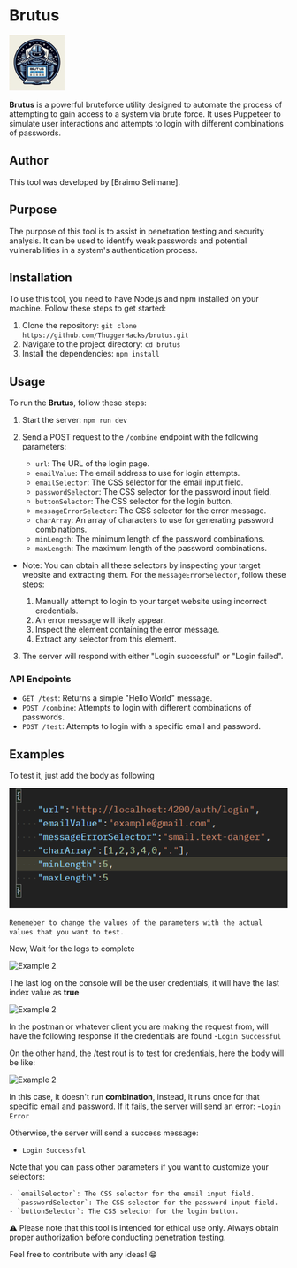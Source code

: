 # Brutus

<img src="./assets/brutus.jfif" alt="Logo" width="100" height="100">

**Brutus** is a powerful bruteforce utility designed to automate the process of attempting to gain access to a system via brute force. It uses Puppeteer to simulate user interactions and attempts to login with different combinations of passwords.

## Author
This tool was developed by [Braimo  Selimane].

## Purpose
The purpose of this tool is to assist in penetration testing and security analysis. It can be used to identify weak passwords and potential vulnerabilities in a system's authentication process.

## Installation
To use this tool, you need to have Node.js and npm installed on your machine. Follow these steps to get started:

1. Clone the repository: `git clone https://github.com/ThuggerHacks/brutus.git`
2. Navigate to the project directory: `cd brutus`
3. Install the dependencies: `npm install`

## Usage
To run the **Brutus**, follow these steps:

1. Start the server: `npm run dev`
2. Send a POST request to the `/combine` endpoint with the following parameters:

    - `url`: The URL of the login page.
    - `emailValue`: The email address to use for login attempts.
    - `emailSelector`: The CSS selector for the email input field.
    - `passwordSelector`: The CSS selector for the password input field.
    - `buttonSelector`: The CSS selector for the login button.
    - `messageErrorSelector`: The CSS selector for the error message.
    - `charArray`: An array of characters to use for generating password combinations.
    - `minLength`: The minimum length of the password combinations.
    - `maxLength`: The maximum length of the password combinations.

- Note: You can obtain all these selectors by inspecting your target website and extracting them. For the `messageErrorSelector`, follow these steps:

    1. Manually attempt to login to your target website using incorrect credentials.
    2. An error message will likely appear.
    3. Inspect the element containing the error message.
    4. Extract any selector from this element.

3. The server will respond with either "Login successful" or "Login failed".

### API Endpoints

- `GET /test`: Returns a simple "Hello World" message.
- `POST /combine`: Attempts to login with different combinations of passwords.
- `POST /test`: Attempts to login with a specific email and password.

## Examples
To test it, just add the body as following

![Example 1](./assets/example-combine-body.png)

```Rememeber to change the values of the parameters with the actual values that you want to test.```

Now, Wait for the logs to complete

![Example 2](./assets/example-log.png)

The last log on the console will be the user credentials, it will have 
the last index value as **true**

![Example 2](./assets/console-success.png)

In the postman or whatever client you are making the request from, will have the following response if the credentials are found
-`Login Successful`

On the other hand, the /test rout is to test for credentials, here  the body will be like:

![Example 2](./assets/example-test-body.png)

In this case, it doesn't run **combination**, instead, it runs once for that specific email and password.
If it fails, the server will send an error:
-`Login Error`

Otherwise, the server will send a success message:

 - `Login Successful`

Note that you can pass other parameters if you want to customize your selectors:

    - `emailSelector`: The CSS selector for the email input field.
    - `passwordSelector`: The CSS selector for the password input field.
    - `buttonSelector`: The CSS selector for the login button.


⚠️ Please note that this tool is intended for ethical use only. Always obtain proper authorization before conducting penetration testing.

Feel free to contribute with any ideas! 😁